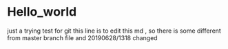 # Hello_world
just a trying test for git
this line is to edit this md , so there is some different from master branch file
and 20190628/1318 changed
